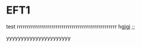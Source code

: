 # EFT1
test
rrrrrrrrrrrrrrrrrrrrrrrrrrrrrrrrrrrrrrrrrrrrrrrrr
hgjgj
;\;






yyyyyyyyyyyyyyyyyyyyyy
